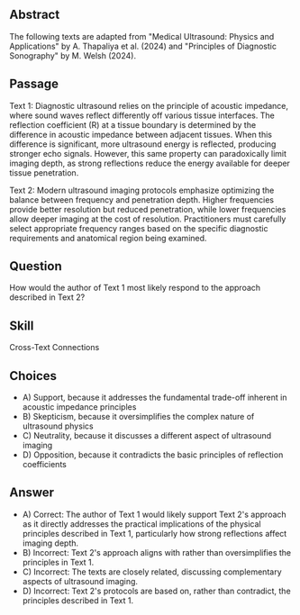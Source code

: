 ## Abstract
The following texts are adapted from "Medical Ultrasound: Physics and Applications" by A. Thapaliya et al. (2024) and "Principles of Diagnostic Sonography" by M. Welsh (2024).

## Passage
Text 1:
Diagnostic ultrasound relies on the principle of acoustic impedance, where sound waves reflect differently off various tissue interfaces. The reflection coefficient (R) at a tissue boundary is determined by the difference in acoustic impedance between adjacent tissues. When this difference is significant, more ultrasound energy is reflected, producing stronger echo signals. However, this same property can paradoxically limit imaging depth, as strong reflections reduce the energy available for deeper tissue penetration.

Text 2:
Modern ultrasound imaging protocols emphasize optimizing the balance between frequency and penetration depth. Higher frequencies provide better resolution but reduced penetration, while lower frequencies allow deeper imaging at the cost of resolution. Practitioners must carefully select appropriate frequency ranges based on the specific diagnostic requirements and anatomical region being examined.

## Question
How would the author of Text 1 most likely respond to the approach described in Text 2?

## Skill
Cross-Text Connections

## Choices
- A) Support, because it addresses the fundamental trade-off inherent in acoustic impedance principles
- B) Skepticism, because it oversimplifies the complex nature of ultrasound physics
- C) Neutrality, because it discusses a different aspect of ultrasound imaging
- D) Opposition, because it contradicts the basic principles of reflection coefficients

## Answer
- A) Correct: The author of Text 1 would likely support Text 2's approach as it directly addresses the practical implications of the physical principles described in Text 1, particularly how strong reflections affect imaging depth.
- B) Incorrect: Text 2's approach aligns with rather than oversimplifies the principles in Text 1.
- C) Incorrect: The texts are closely related, discussing complementary aspects of ultrasound imaging.
- D) Incorrect: Text 2's protocols are based on, rather than contradict, the principles described in Text 1.